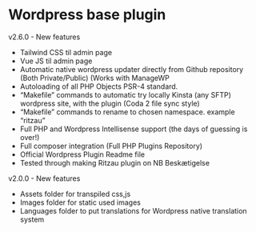 # Wordpress base plugin

v2.6.0 - New features
- Tailwind CSS til admin page
- Vue JS til admin page
- Automatic native wordpress updater directly from Github repository (Both Private/Public) (Works with ManageWP
- Autoloading of all PHP Objects PSR-4 standard.
- “Makefile” commands to automatic try locally Kinsta (any SFTP) wordpress site, with the plugin (Coda 2 file sync style)
- “Makefile” commands to rename to chosen namespace. example “ritzau”
- Full PHP and Wordpress Intellisense support (the days of guessing is over!)
- Full composer integration (Full PHP Plugins Repository)
- Official Wordpress Plugin Readme file
- Tested through making Ritzau plugin on NB Beskætigelse

v2.0.0 - New features
- Assets folder for transpiled css,js
- Images folder for static used images
- Languages folder to put translations for Wordpress native translation system